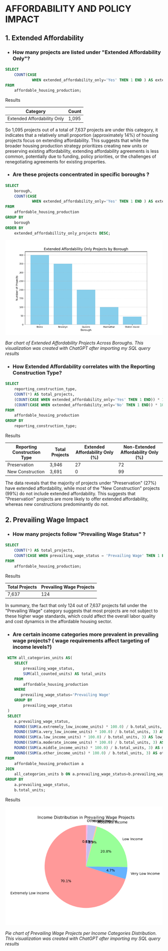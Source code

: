 # AFFORDABILITY AND POLICY IMPACT

## 1. Extended Affordability

- ### How many projects are listed under "Extended Affordability Only"?

```sql
SELECT
    COUNT(CASE
            WHEN extended_affordability_only='Yes' THEN 1 END ) AS extended_affordabillity_only_projects
FROM
    affordable_housing_production;
```

Results

| Category                        | Count |
|---------------------------------|-------|
| Extended Affordability Only     | 1,095 |


So 1,095 projects out of a total of 7,637 projects are under this category, it indicates that a relatively small proportion (approximately 14%) of housing projects focus on extending affordability. This suggests that while the broader housing production strategy prioritizes creating new units or preserving existing affordability, extending affordability agreements is less common, potentially due to funding, policy priorities, or the challenges of renegotiating agreements for existing properties.

- ### Are these projects concentrated in specific boroughs ?

```sql
SELECT
    borough,
    COUNT(CASE
            WHEN extended_affordability_only='Yes' THEN 1 END ) AS extended_affordabillity_only_projects
FROM
    affordable_housing_production
GROUP BY
    borough
ORDER BY
    extended_affordabillity_only_projects DESC;
```
![Extended Affordability Projects](/Section%203%20-%20Affordability%20And%20Policy/images/extended_affordability_projects_by_borough.png)

*Bar chart of Extended Affordability Projects Across Boroughs. This visualization was created with ChatGPT after importing my SQL query results*

- ### How Extended Affordability correlates with the Reporting Construction Type?

```sql
SELECT
    reporting_construction_type,
    COUNT(*) AS total_projects,
    (COUNT(CASE WHEN extended_affordability_only='Yes' THEN 1 END)) * 100/ COUNT(*) AS extended_affordability_only_perc,
    (COUNT(CASE WHEN extended_affordability_only='No' THEN 1 END)) * 100/ COUNT(*) AS non_extended_affordability_only_perc
FROM
    affordable_housing_production
GROUP BY
    reporting_construction_type;
```

Results

| Reporting Construction Type | Total Projects | Extended Affordability Only (%) | Non-Extended Affordability Only (%) |
|-----------------------------|----------------|----------------------------------|-------------------------------------|
| Preservation                | 3,946          | 27                               | 72                                  |
| New Construction            | 3,691          | 0                                | 99                                  |


The data reveals that the majority of projects under "Preservation" (27%) have extended affordability, while most of the "New Construction" projects (99%) do not include extended affordability. This suggests that "Preservation" projects are more likely to offer extended affordability, whereas new constructions predominantly do not.


## 2. Prevailing Wage Impact

- ### How many projects follow "Prevailing Wage Status" ?

```sql
SELECT
    COUNT(*) AS total_projects,
    COUNT(CASE WHEN prevailing_wage_status = 'Prevailing Wage' THEN 1 END) AS prevailing_wage_projects
FROM
    affordable_housing_production;
```

Results

| Total Projects | Prevailing Wage Projects |
|----------------|--------------------------|
| 7,637          | 124                      |

In summary, the fact that only 124 out of 7,637 projects fall under the "Prevailing Wage" category suggests that most projects are not subject to these higher wage standards, which could affect the overall labor quality and cost dynamics in the affordable housing sector.

- ### Are certain income categories more prevalent in prevailing wage projects? ( wage requirements affect targeting of income levels?)

```sql
 WITH all_categories_units AS(
    SELECT
        prevailing_wage_status,
        SUM(all_counted_units) AS total_units
    FROM
        affordable_housing_production
    WHERE
       prevailing_wage_status='Prevailing Wage' 
    GROUP BY
        prevailing_wage_status
 )
 SELECT
    a.prevailing_wage_status,
    ROUND((SUM(a.extremely_low_income_units) * 100.0) / b.total_units, 3) AS extremely_low_income_units_perc,
    ROUND((SUM(a.very_low_income_units) * 100.0) / b.total_units, 3) AS very_low_income_units_perc,
    ROUND((SUM(a.low_income_units) * 100.0) / b.total_units, 3) AS low_income_units_perc,
    ROUND((SUM(a.moderate_income_units) * 100.0) / b.total_units, 3) AS moderate_income_units_perc,
    ROUND((SUM(a.middle_income_units) * 100.0) / b.total_units, 3) AS middle_income_units_perc,
    ROUND((SUM(a.other_income_units) * 100.0) / b.total_units, 3) AS other_income_units_perc
FROM
    affordable_housing_production a
JOIN
    all_categories_units b ON a.prevailing_wage_status=b.prevailing_wage_status
GROUP BY
    a.prevailing_wage_status,
    b.total_units;
```

Results

![Prevailing Wage Distribution](/Section%203%20-%20Affordability%20And%20Policy/images/prevailing_wage_income_distribution.png)

*Pie chart of Prevailing Wage Projects per Income Categories Distribution. This visualization was created with ChatGPT after importing my SQL query results*